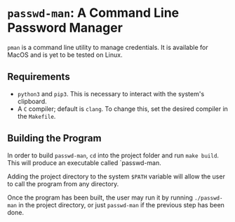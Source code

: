 # `passwd-man`: A Command Line Password Manager

`pman` is a command line utility to manage credentials.
It is available for MacOS and is yet to be tested on Linux.

## Requirements

* `python3` and `pip3`. This is necessary to interact with
the system's clipboard.
* A `C` compiler; default is `clang`. To change this, set the
desired compiler in the `Makefile`.

## Building the Program

In order to build `passwd-man`, `cd` into the project folder
and run `make build`. This will produce an executable called
`passwd-man.

Adding the project directory to the system `$PATH` variable
will allow the user to call the program from any directory.

Once the program has been built, the user may run it by running
`./passwd-man` in the project directory, or just `passwd-man` if
the previous step has been done.
